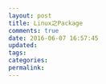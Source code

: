 ```yaml
---
layout: post
title: Linux之Package
comments: true
date: 2016-06-07 16:57:45
updated:
tags:
categories:
permalink:
---
```

